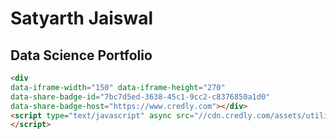 # Satyarth Jaiswal
## Data Science Portfolio


``` html
<div
data-iframe-width="150" data-iframe-height="270"
data-share-badge-id="7bc7d5ed-3638-45c1-9cc2-c8376850a1d0"
data-share-badge-host="https://www.credly.com"></div>
<script type="text/javascript" async src="//cdn.credly.com/assets/utilities/embed.js">
</script>
```
